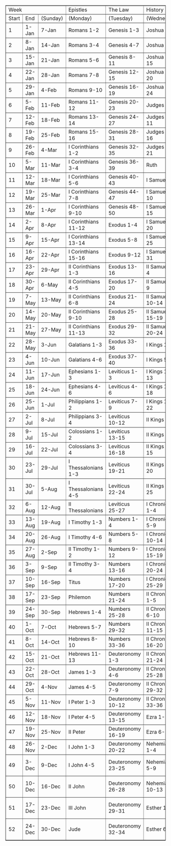 <table border="1" width="1247" cellspacing="0" cellpadding="0">
<tbody>
<tr>
<td colspan="3" width="190" height="20">Week</td>
<td width="151">Epistles</td>
<td width="151">The Law</td>
<td width="151">History</td>
<td width="151">Psalms</td>
<td width="151">Poetry</td>
<td width="151">Prophecy</td>
<td width="151">Gospels</td>
</tr>
<tr>
<td width="64">Start</td>
<td width="62">End</td>
<td width="151">(Sunday)</td>
<td width="151">(Monday)</td>
<td width="151">(Tuesday)</td>
<td width="151">(Wednesday)</td>
<td width="151">(Thursday)</td>
<td width="151">(Friday)</td>
<td width="151">(Saturday)</td>
</tr>
<tr>
<td width="64" height="20">1</td>
<td width="64">1-Jan</td>
<td width="62">7-Jan</td>
<td>Romans 1-2</td>
<td>Genesis 1-3</td>
<td>Joshua 1-5</td>
<td>Psalms 1-2</td>
<td>Job 1-2</td>
<td>Isaiah 1-6</td>
<td>Matthew 1-2</td>
</tr>
<tr>
<td width="64" height="20">2</td>
<td width="64">8-Jan</td>
<td width="62">14-Jan</td>
<td>Romans 3-4</td>
<td>Genesis 4-7</td>
<td>Joshua 6-10</td>
<td>Psalms 3-5</td>
<td>Job 3-4</td>
<td>Isaiah 7-11</td>
<td>Matthew 3-4</td>
</tr>
<tr>
<td width="64" height="20">3</td>
<td width="64">15-Jan</td>
<td width="62">21-Jan</td>
<td>Romans 5-6</td>
<td>Genesis 8-11</td>
<td>Joshua 11-15</td>
<td>Psalms 6-8</td>
<td>Job 5-6</td>
<td>Isaiah 12-17</td>
<td>Matthew 5-7</td>
</tr>
<tr>
<td width="64" height="20">4</td>
<td width="64">22-Jan</td>
<td width="62">28-Jan</td>
<td>Romans 7-8</td>
<td>Genesis 12-15</td>
<td>Joshua 16-20</td>
<td>Psalms 9-11</td>
<td>Job 7-8</td>
<td>Isaiah 18-22</td>
<td>Matthew 8-10</td>
</tr>
<tr>
<td width="64" height="20">5</td>
<td width="64">29-Jan</td>
<td width="62">4-Feb</td>
<td>Romans 9-10</td>
<td>Genesis 16-19</td>
<td>Joshua 21-24</td>
<td>Psalms 12-14</td>
<td>Job 9-10</td>
<td>Isaiah 23-28</td>
<td>Matthew 11-13</td>
</tr>
<tr>
<td width="64" height="20">6</td>
<td width="64">5-Feb</td>
<td width="62">11-Feb</td>
<td>Romans 11-12</td>
<td>Genesis 20-23</td>
<td>Judges 1-6</td>
<td>Psalms 15-17</td>
<td>Job 11-12</td>
<td>Isaiah 29-33</td>
<td>Matthew 14-16</td>
</tr>
<tr>
<td width="64" height="20">7</td>
<td width="64">12-Feb</td>
<td width="62">18-Feb</td>
<td>Romans 13-14</td>
<td>Genesis 24-27</td>
<td>Judges 7-11</td>
<td>Psalms 18-20</td>
<td>Job 13-14</td>
<td>Isaiah 34-39</td>
<td>Matthew 17-19</td>
</tr>
<tr>
<td width="64" height="20">8</td>
<td width="64">19-Feb</td>
<td width="62">25-Feb</td>
<td>Romans 15-16</td>
<td>Genesis 28-31</td>
<td>Judges 12-16</td>
<td>Psalms 21-23</td>
<td>Job 15-16</td>
<td>Isaiah 40-44</td>
<td>Matthew 20-22</td>
</tr>
<tr>
<td width="64" height="20">9</td>
<td width="64">26-Feb</td>
<td width="62">4-Mar</td>
<td>I Corinthians 1-2</td>
<td>Genesis 32-35</td>
<td>Judges 17-21</td>
<td>Psalms 24-26</td>
<td>Job 17-18</td>
<td>Isaiah 45-50</td>
<td>Matthew 23-25</td>
</tr>
<tr>
<td width="64" height="20">10</td>
<td width="64">5-Mar</td>
<td width="62">11-Mar</td>
<td>I Corinthians 3-4</td>
<td>Genesis 36-39</td>
<td>Ruth</td>
<td>Psalms 27-29</td>
<td>Job 19-20</td>
<td>Isaiah 51-55</td>
<td>Matthew 26-28</td>
</tr>
<tr>
<td width="64" height="20">11</td>
<td width="64">12-Mar</td>
<td width="62">18-Mar</td>
<td>I Corinthians 5-6</td>
<td>Genesis 40-43</td>
<td>I Samuel 1-5</td>
<td>Psalms 30-32</td>
<td>Job 21-22</td>
<td>Isaiah 56-61</td>
<td>Mark 1-2</td>
</tr>
<tr>
<td width="64" height="20">12</td>
<td width="64">19-Mar</td>
<td width="62">25-Mar</td>
<td>I Corinthians 7-8</td>
<td>Genesis 44-47</td>
<td>I Samuel 6-10</td>
<td>Psalms 33-35</td>
<td>Job 23-24</td>
<td>Isaiah 62-66</td>
<td>Mark 3-4</td>
</tr>
<tr>
<td width="64" height="20">13</td>
<td width="64">26-Mar</td>
<td width="62">1-Apr</td>
<td>I Corinthians 9-10</td>
<td>Genesis 48-50</td>
<td>I Samuel 11-15</td>
<td>Psalms 36-38</td>
<td>Job 25-26</td>
<td>Jeremiah 1-6</td>
<td>Mark 5-6</td>
</tr>
<tr>
<td width="64" height="20">14</td>
<td width="64">2-Apr</td>
<td width="62">8-Apr</td>
<td>I Corinthians 11-12</td>
<td>Exodus 1-4</td>
<td>I Samuel 16-20</td>
<td>Psalms 39-41</td>
<td>Job 27-28</td>
<td>Jeremiah 7-11</td>
<td>Mark 7-8</td>
</tr>
<tr>
<td width="64" height="20">15</td>
<td width="64">9-Apr</td>
<td width="62">15-Apr</td>
<td>I Corinthians 13-14</td>
<td>Exodus 5-8</td>
<td>I Samuel 21-25</td>
<td>Psalms 42-44</td>
<td>Job 29-30</td>
<td>Jeremiah 12-16</td>
<td>Mark 9-10</td>
</tr>
<tr>
<td width="64" height="20">16</td>
<td width="64">16-Apr</td>
<td width="62">22-Apr</td>
<td>I Corinthians 15-16</td>
<td>Exodus 9-12</td>
<td>I Samuel 26-31</td>
<td>Psalms 45-47</td>
<td>Job 31-32</td>
<td>Jeremiah 17-21</td>
<td>Mark 11-12</td>
</tr>
<tr>
<td width="64" height="20">17</td>
<td width="64">23-Apr</td>
<td width="62">29-Apr</td>
<td>II Corinthians 1-3</td>
<td>Exodus 13-16</td>
<td>II Samuel 1-4</td>
<td>Psalms 48-50</td>
<td>Job 33-34</td>
<td>Jeremiah 22-26</td>
<td>Mark 13-14</td>
</tr>
<tr>
<td width="64" height="20">18</td>
<td width="64">30-Apr</td>
<td width="62">6-May</td>
<td>II Corinthians 4-5</td>
<td>Exodus 17-20</td>
<td>II Samuel 5-9</td>
<td>Psalms 51-53</td>
<td>Job 35-36</td>
<td>Jeremiah 27-31</td>
<td>Mark 15-16</td>
</tr>
<tr>
<td width="64" height="20">19</td>
<td width="64">7-May</td>
<td width="62">13-May</td>
<td>II Corinthians 6-8</td>
<td>Exodus 21-24</td>
<td>II Samuel 10-14</td>
<td>Psalms 54-56</td>
<td>Job 37-38</td>
<td>Jeremiah 32-36</td>
<td>Luke 1-2</td>
</tr>
<tr>
<td width="64" height="20">20</td>
<td width="64">14-May</td>
<td width="62">20-May</td>
<td>II Corinthians 9-10</td>
<td>Exodus 25-28</td>
<td>II Samuel 15-19</td>
<td>Psalms 57-59</td>
<td>Job 39-40</td>
<td>Jeremiah 37-41</td>
<td>Luke 3-4</td>
</tr>
<tr>
<td width="64" height="20">21</td>
<td width="64">21-May</td>
<td width="62">27-May</td>
<td>II Corinthians 11-13</td>
<td>Exodus 29-32</td>
<td>II Samuel 20-24</td>
<td>Psalms 60-62</td>
<td>Job 41-42</td>
<td>Jeremiah 42-46</td>
<td>Luke 5-6</td>
</tr>
<tr>
<td width="64" height="20">22</td>
<td width="64">28-May</td>
<td width="62">3-Jun</td>
<td>Galatians 1-3</td>
<td>Exodus 33-36</td>
<td>I Kings 1-4</td>
<td>Psalms 63-65</td>
<td>Proverbs 1</td>
<td>Jeremiah 47-52</td>
<td>Luke 7-8</td>
</tr>
<tr>
<td width="64" height="20">23</td>
<td width="64">4-Jun</td>
<td width="62">10-Jun</td>
<td>Galatians 4-6</td>
<td>Exodus 37-40</td>
<td>I Kings 5-9</td>
<td>Psalms 66-68</td>
<td>Proverbs 2-3</td>
<td>Lamentations</td>
<td>Luke 9-10</td>
</tr>
<tr>
<td width="64" height="20">24</td>
<td width="64">11-Jun</td>
<td width="62">17-Jun</td>
<td>Ephesians 1-3</td>
<td>Leviticus 1-3</td>
<td>I Kings 10-13</td>
<td>Psalms 69-71</td>
<td>Proverbs 4</td>
<td>Ezekiel 1-6</td>
<td>Luke 11-12</td>
</tr>
<tr>
<td width="64" height="20">25</td>
<td width="64">18-Jun</td>
<td width="62">24-Jun</td>
<td>Ephesians 4-6</td>
<td>Leviticus 4-6</td>
<td>I Kings 14-18</td>
<td>Psalms 72-74</td>
<td>Proverbs 5-6</td>
<td>Ezekiel 7-12</td>
<td>Luke 13-14</td>
</tr>
<tr>
<td width="64" height="20">26</td>
<td width="64">25-Jun</td>
<td width="62">1-Jul</td>
<td>Philippians 1-2</td>
<td>Leviticus 7-9</td>
<td>I Kings 19-22</td>
<td>Psalms 75-77</td>
<td>Proverbs 7</td>
<td>Ezekiel 13-18</td>
<td>Luke 15-16</td>
</tr>
<tr>
<td width="64" height="20">27</td>
<td width="64">2-Jul</td>
<td width="62">8-Jul</td>
<td>Philippians 3-4</td>
<td>Leviticus 10-12</td>
<td>II Kings 1-5</td>
<td>Psalms 78-80</td>
<td>Proverbs 8-9</td>
<td>Ezekiel 19-24</td>
<td>Luke 17-18</td>
</tr>
<tr>
<td width="64" height="20">28</td>
<td width="64">9-Jul</td>
<td width="62">15-Jul</td>
<td>Colossians 1-2</td>
<td>Leviticus 13-15</td>
<td>II Kings 6-10</td>
<td>Psalms 81-83</td>
<td>Proverbs 10</td>
<td>Ezekiel 25-30</td>
<td>Luke 19-20</td>
</tr>
<tr>
<td width="64" height="20">29</td>
<td width="64">16-Jul</td>
<td width="62">22-Jul</td>
<td>Colossians 3-4</td>
<td>Leviticus 16-18</td>
<td>II Kings 11-15</td>
<td>Psalms 84-86</td>
<td>Proverbs 11-12</td>
<td>Ezekiel 31-36</td>
<td>Luke 21-22</td>
</tr>
<tr>
<td width="64" height="20">30</td>
<td width="64">23-Jul</td>
<td width="62">29-Jul</td>
<td>I Thessalonians 1-3</td>
<td>Leviticus 19-21</td>
<td>II Kings 16-20</td>
<td>Psalms 87-89</td>
<td>Proverbs 13</td>
<td>Ezekiel 37-42</td>
<td>Luke 23-24</td>
</tr>
<tr>
<td width="64" height="20">31</td>
<td width="64">30-Jul</td>
<td width="62">5-Aug</td>
<td>I Thessalonians 4-5</td>
<td>Leviticus 22-24</td>
<td>II Kings 21-25</td>
<td>Psalms 90-92</td>
<td>Proverbs 14-15</td>
<td>Ezekiel 43-48</td>
<td>John 1-2</td>
</tr>
<tr>
<td width="64" height="20">32</td>
<td width="64">6-Aug</td>
<td width="62">12-Aug</td>
<td>II Thessalonians</td>
<td>Leviticus 25-27</td>
<td>I Chronicles 1-4</td>
<td>Psalms 93-95</td>
<td>Proverbs 16</td>
<td>Daniel 1-6</td>
<td>John 3-4</td>
</tr>
<tr>
<td width="64" height="20">33</td>
<td width="64">13-Aug</td>
<td width="62">19-Aug</td>
<td>I Timothy 1-3</td>
<td>Numbers 1-4</td>
<td>I Chronicles 5-9</td>
<td>Psalms 96-98</td>
<td>Proverbs 17-18</td>
<td>Daniel 7-12</td>
<td>John 5-6</td>
</tr>
<tr>
<td width="64" height="20">34</td>
<td width="64">20-Aug</td>
<td width="62">26-Aug</td>
<td>I Timothy 4-6</td>
<td>Numbers 5-8</td>
<td>I Chronicles 10-14</td>
<td>Psalms 99-101</td>
<td>Proverbs 19</td>
<td>Hosea 1-7</td>
<td>John 7-9</td>
</tr>
<tr>
<td width="64" height="20">35</td>
<td width="64">27-Aug</td>
<td width="62">2-Sep</td>
<td>II Timothy 1-2</td>
<td>Numbers 9-12</td>
<td>I Chronicles 15-19</td>
<td>Psalms 102-104</td>
<td>Proverbs 20-21</td>
<td>Hosea 8-14</td>
<td>John 10-12</td>
</tr>
<tr>
<td width="64" height="20">36</td>
<td width="64">3-Sep</td>
<td width="62">9-Sep</td>
<td>II Timothy 3-4</td>
<td>Numbers 13-16</td>
<td>I Chronicles 20-24</td>
<td>Psalms 105-107</td>
<td>Proverbs 22</td>
<td>Joel</td>
<td>John 13-15</td>
</tr>
<tr>
<td width="64" height="20">37</td>
<td width="64">10-Sep</td>
<td width="62">16-Sep</td>
<td>Titus</td>
<td>Numbers 17-20</td>
<td>I Chronicles 25-29</td>
<td>Psalms 108-110</td>
<td>Proverbs 23-24</td>
<td>Amos 1-4</td>
<td>John 16-18</td>
</tr>
<tr>
<td width="64" height="20">38</td>
<td width="64">17-Sep</td>
<td width="62">23-Sep</td>
<td>Philemon</td>
<td>Numbers 21-24</td>
<td>II Chronicles 1-5</td>
<td>Psalms 111-113</td>
<td>Proverbs 25</td>
<td>Amos 5-9</td>
<td>John 19-21</td>
</tr>
<tr>
<td width="64" height="20">39</td>
<td width="64">24-Sep</td>
<td width="62">30-Sep</td>
<td>Hebrews 1-4</td>
<td>Numbers 25-28</td>
<td>II Chronicles 6-10</td>
<td>Psalms 114-116</td>
<td>Proverbs 26-27</td>
<td>Obadiah</td>
<td>Acts 1-2</td>
</tr>
<tr>
<td width="64" height="20">40</td>
<td width="64">1-Oct</td>
<td width="62">7-Oct</td>
<td>Hebrews 5-7</td>
<td>Numbers 29-32</td>
<td>II Chronicles 11-15</td>
<td>Psalms 117-118</td>
<td>Proverbs 28</td>
<td>Jonah</td>
<td>Acts 3-4</td>
</tr>
<tr>
<td width="64" height="20">41</td>
<td width="64">8-Oct</td>
<td width="62">14-Oct</td>
<td>Hebrews 8-10</td>
<td>Numbers 33-36</td>
<td>II Chronicles 16-20</td>
<td>Psalms 119</td>
<td>Proverbs 29-30</td>
<td>Micah</td>
<td>Acts 5-6</td>
</tr>
<tr>
<td width="64" height="20">42</td>
<td width="64">15-Oct</td>
<td width="62">21-Oct</td>
<td>Hebrews 11-13</td>
<td>Deuteronomy 1-3</td>
<td>II Chronicles 21-24</td>
<td>Psalms 120-121</td>
<td>Proverbs 31</td>
<td>Nahum</td>
<td>Acts 7-8</td>
</tr>
<tr>
<td width="64" height="20">43</td>
<td width="64">22-Oct</td>
<td width="62">28-Oct</td>
<td>James 1-3</td>
<td>Deuteronomy 4-6</td>
<td>II Chronicles 25-28</td>
<td>Psalms 122-124</td>
<td>Ecclesiastes 1-2</td>
<td>Habakkuk</td>
<td>Acts 9-10</td>
</tr>
<tr>
<td width="64" height="20">44</td>
<td width="64">29-Oct</td>
<td width="62">4-Nov</td>
<td>James 4-5</td>
<td>Deuteronomy 7-9</td>
<td>II Chronicles 29-32</td>
<td>Psalms 125-127</td>
<td>Ecclesiastes 3-4</td>
<td>Zephaniah</td>
<td>Acts 11-12</td>
</tr>
<tr>
<td width="64" height="20">45</td>
<td width="64">5-Nov</td>
<td width="62">11-Nov</td>
<td>I Peter 1-3</td>
<td>Deuteronomy 10-12</td>
<td>II Chronicles 33-36</td>
<td>Psalms 128-130</td>
<td>Ecclesiastes 5-6</td>
<td>Haggai</td>
<td>Acts 13-14</td>
</tr>
<tr>
<td width="64" height="20">46</td>
<td width="64">12-Nov</td>
<td width="62">18-Nov</td>
<td>I Peter 4-5</td>
<td>Deuteronomy 13-15</td>
<td>Ezra 1-5</td>
<td>Psalms 131-133</td>
<td>Ecclesiastes 7-8</td>
<td>Zechariah 1-7</td>
<td>Acts 15-16</td>
</tr>
<tr>
<td width="64" height="20">47</td>
<td width="64">19-Nov</td>
<td width="62">25-Nov</td>
<td>II Peter</td>
<td>Deuteronomy 16-19</td>
<td>Ezra 6-10</td>
<td>Psalms 134-136</td>
<td>Ecclesiastes 9-10</td>
<td>Zechariah 8-14</td>
<td>Acts 17-18</td>
</tr>
<tr>
<td width="64" height="20">48</td>
<td width="64">26-Nov</td>
<td width="62">2-Dec</td>
<td>I John 1-3</td>
<td>Deuteronomy 20-22</td>
<td>Nehemiah 1-4</td>
<td>Psalms 137-139</td>
<td>Ecclesiastes 11-12</td>
<td>Malachi</td>
<td>Acts 19-20</td>
</tr>
<tr>
<td width="64" height="20">49</td>
<td width="64">3-Dec</td>
<td width="62">9-Dec</td>
<td>I John 4-5</td>
<td>Deuteronomy 23-25</td>
<td>Nehemiah 5-9</td>
<td>Psalms 140-142</td>
<td>Song of Solomon 1-2</td>
<td>Revelation 1-6</td>
<td>Acts 21-22</td>
</tr>
<tr>
<td width="64" height="20">50</td>
<td width="64">10-Dec</td>
<td width="62">16-Dec</td>
<td>II John</td>
<td>Deuteronomy 26-28</td>
<td>Nehemiah 10-13</td>
<td>Psalms 143-145</td>
<td>Song of Solomon 3-4</td>
<td>Revelation 7-11</td>
<td>Acts 23-24</td>
</tr>
<tr>
<td width="64" height="20">51</td>
<td width="64">17-Dec</td>
<td width="62">23-Dec</td>
<td>III John</td>
<td>Deuteronomy 29-31</td>
<td>Esther 1-5</td>
<td>Psalms 146-148</td>
<td>Song of Solomon 5-6</td>
<td>Revelation 12-17</td>
<td>Acts 25-26</td>
</tr>
<tr>
<td width="64" height="20">52</td>
<td width="64">24-Dec</td>
<td width="62">30-Dec</td>
<td>Jude</td>
<td>Deuteronomy 32-34</td>
<td>Esther 6-10</td>
<td>Psalms 149-150</td>
<td>Song of Solomon 7-8</td>
<td>Revelation 18-22</td>
<td>Acts 27-28</td>
</tr>
</tbody>
</table>
